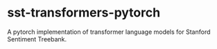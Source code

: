 # sst-transformers-pytorch
A pytorch implementation of transformer language models for Stanford Sentiment Treebank.
